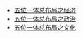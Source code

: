 * [五位一体总布局之经济](/政治/五位一体总布局之经济.md)
* [五位一体总布局之政治](/政治/五位一体总布局之政治.md)
* [五位一体总布局之文化](/政治/五位一体总布局之文化.md)